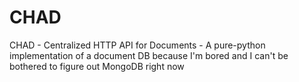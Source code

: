 # CHAD
CHAD - Centralized HTTP API for Documents - A pure-python implementation of a document DB because I'm bored and I can't be bothered to figure out MongoDB right now
